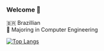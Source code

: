 ### Welcome 🤙

🇧🇷 Brazillian\
📖 Majoring in Computer Engineering


<!--
[![Anurag's GitHub stats](https://github-readme-stats.vercel.app/api?username=takaozando&theme=dark&hide=stars,issues)](https://github.com/anuraghazra/github-readme-stats)
-->

[![Top Langs](https://github-readme-stats.vercel.app/api/top-langs/?username=takaozando&hide=html,css,javascript&layout=compact)](https://github.com/anuraghazra/github-readme-stats)

